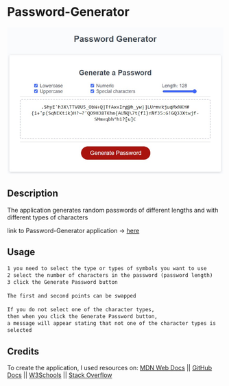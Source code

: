 # Password-Generator

![application screenshot](assets/images/application%20screenshot.jpg)

## Description
The application generates random passwords of different lengths and with different types of characters

link to Password-Generator application -> [here](https://khomych1004.github.io/Password-Generator/)

## Usage
```
1 you need to select the type or types of symbols you want to use
2 select the number of characters in the password (password length)
3 click the Generate Password button

The first and second points can be swapped

If you do not select one of the character types,
then when you click the Generate Password button,
a message will appear stating that not one of the character types is selected
```

## Credits

To create the application, I used resources on:
[MDN Web Docs](https://developer.mozilla.org)
||
[GitHub Docs](https://docs.github.com)
||
[W3Schools](https://www.w3schools.com/)
||
[Stack Overflow](https://stackoverflow.com/)
